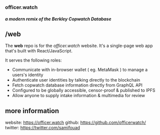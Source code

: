 ### officer.watch 
##### *a modern remix of the Berkley Copwatch Database*

## /web
The **web** repo is for the *officer.watch* website. It's a single-page web app that's built with React/JavaScript.

It serves the following roles:
 - Communicate with in-browser wallet ( eg. MetaMask ) to manage a users's identity
 - Authenticate user identities by talking directly to the blockchain
 - Fetch copwatch database information directly from GraphQL API
 - Configured to be globally accessible, censor-proof & published to IPFS 
 - Allow anyone to supply intake information & multimedia for review

 ## more information
 website: https://officer.watch
github: https://github.com/officerwatch/
twitter: https://twitter.com/samifouad
